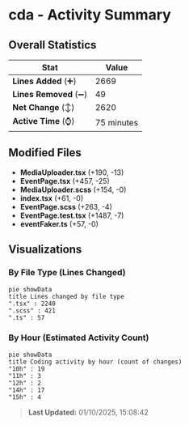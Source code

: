 # cda - Activity Summary 

## Overall Statistics

| Stat                   | Value                                                             |
| ---------------------- | ----------------------------------------------------------------- |
| **Lines Added** (➕)   | 2669                                          |
| **Lines Removed** (➖) | 49                                        |
| **Net Change** (↕)    | 2620                |
| **Active Time** (⌚)   | 75 minutes |


## Modified Files
- **MediaUploader.tsx** (+190, -13)
- **EventPage.tsx** (+457, -25)
- **MediaUploader.scss** (+154, -0)
- **index.tsx** (+61, -0)
- **EventPage.scss** (+263, -4)
- **EventPage.test.tsx** (+1487, -7)
- **eventFaker.ts** (+57, -0)

## Visualizations

### By File Type (Lines Changed)

```mermaid
pie showData
title Lines changed by file type
".tsx" : 2240
".scss" : 421
".ts" : 57
```

### By Hour (Estimated Activity Count)

```mermaid
pie showData
title Coding activity by hour (count of changes)
"10h" : 19
"11h" : 3
"12h" : 2
"14h" : 17
"15h" : 4
```


> **Last Updated:** 01/10/2025, 15:08:42